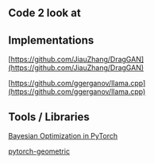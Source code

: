 ## Code 2 look at 

## Implementations
[https://github.com/JiauZhang/DragGAN](https://github.com/JiauZhang/DragGAN)

[https://github.com/ggerganov/llama.cpp](https://github.com/ggerganov/llama.cpp)

## Tools / Libraries
[Bayesian Optimization in PyTorch](https://botorch.org/)

[pytorch-geometric](https://pytorch-geometric.readthedocs.io/en/latest/get_started/introduction.html)

